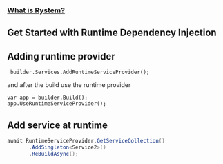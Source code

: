 ﻿### [What is Rystem?](https://github.com/KeyserDSoze/Rystem)

## Get Started with Runtime Dependency Injection

## Adding runtime provider

	 builder.Services.AddRuntimeServiceProvider();

and after the build use the runtime provider

	var app = builder.Build();
	app.UseRuntimeServiceProvider();


## Add service at runtime

```csharp
await RuntimeServiceProvider.GetServiceCollection()
       .AddSingleton<Service2>()
       .ReBuildAsync();
```